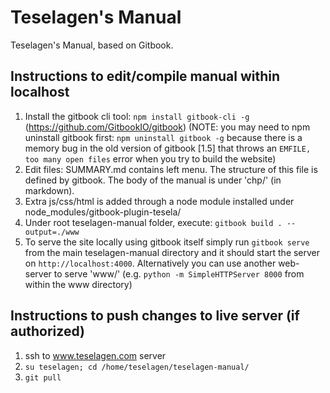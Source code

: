 Teselagen's Manual
==
Teselagen's Manual, based on Gitbook.

Instructions to edit/compile manual within localhost
--
1. Install the gitbook cli tool: `npm install gitbook-cli -g` (https://github.com/GitbookIO/gitbook)
(NOTE: you may need to npm uninstall gitbook first: `npm uninstall gitbook -g` because there is a memory bug 
in the old version of gitbook [1.5] that throws an `EMFILE, too many open files` error when you try to build the website)
2. Edit files: SUMMARY.md contains left menu. The structure of this file is defined by gitbook. The body of the manual is under 'chp/' (in markdown). 
3. Extra js/css/html is added through a node module installed under node_modules/gitbook-plugin-tesela/
4. Under root teselagen-manual folder, execute: `gitbook build . --output=./www`
5. To serve the site locally using gitbook itself simply run `gitbook serve` from the main teselagen-manual directory 
and it should start the server on `http://localhost:4000`. Alternatively you can use another web-server to serve 'www/' 
(e.g. `python -m SimpleHTTPServer 8000` from within the www directory)



Instructions to push changes to live server (if authorized)
--
1. ssh to www.teselagen.com server 
2. `su teselagen; cd /home/teselagen/teselagen-manual/`
3. `git pull`
